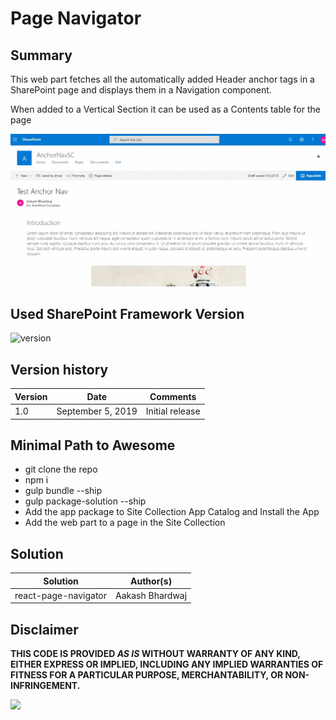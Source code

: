 # Page Navigator

## Summary

This web part fetches all the automatically added Header anchor tags in a SharePoint page and displays them in a Navigation component.

When added to a Vertical Section it can be used as a Contents table for the page

![Page Navigator](./assets/PageNavigator.gif)

## Used SharePoint Framework Version

![version](https://img.shields.io/badge/version-1.9.1-green.svg)

## Version history

Version|Date|Comments
-------|----|--------
1.0|September 5, 2019|Initial release

## Minimal Path to Awesome

- git clone the repo
- npm i
- gulp bundle --ship
- gulp package-solution --ship
- Add the app package to Site Collection App Catalog and Install the App
- Add the web part to a page in the Site Collection

## Solution

Solution|Author(s)
--------|---------
react-page-navigator|Aakash Bhardwaj

## Disclaimer

**THIS CODE IS PROVIDED *AS IS* WITHOUT WARRANTY OF ANY KIND, EITHER EXPRESS OR IMPLIED, INCLUDING ANY IMPLIED WARRANTIES OF FITNESS FOR A PARTICULAR PURPOSE, MERCHANTABILITY, OR NON-INFRINGEMENT.**

<img src="https://telemetry.sharepointpnp.com/sp-dev-fx-webparts/samples/react-page-navigator" />
